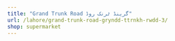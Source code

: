 ```yaml
---
title: "Grand Trunk Road گرینڈ ٹرنک روڈ"
url: /lahore/grand-trunk-road-gryndd-ttrnkh-rwdd-3/
shop: supermarket
---
```

